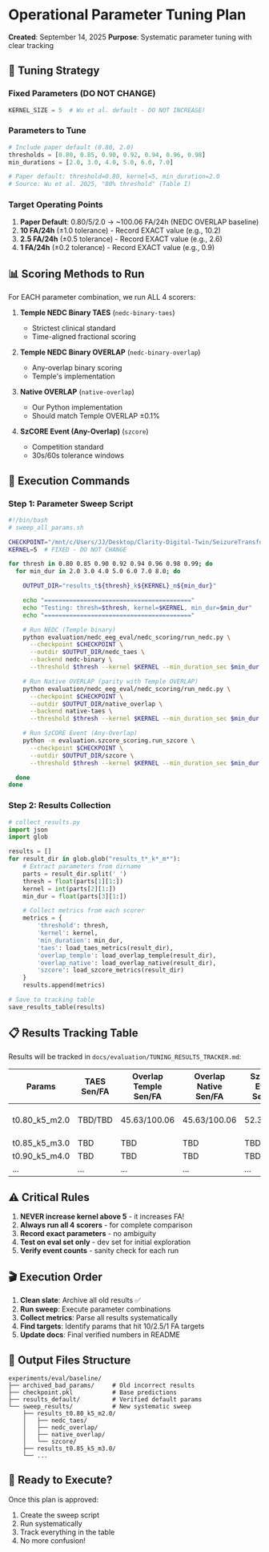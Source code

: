 # Operational Parameter Tuning Plan
**Created**: September 14, 2025
**Purpose**: Systematic parameter tuning with clear tracking

## 🎯 Tuning Strategy

### Fixed Parameters (DO NOT CHANGE)
```python
KERNEL_SIZE = 5  # Wu et al. default - DO NOT INCREASE!
```

### Parameters to Tune
```python
# Include paper default (0.80, 2.0)
thresholds = [0.80, 0.85, 0.90, 0.92, 0.94, 0.96, 0.98]
min_durations = [2.0, 3.0, 4.0, 5.0, 6.0, 7.0]

# Paper default: threshold=0.80, kernel=5, min_duration=2.0
# Source: Wu et al. 2025, "80% threshold" (Table I)
```

### Target Operating Points
1. **Paper Default**: 0.80/5/2.0 → ~100.06 FA/24h (NEDC OVERLAP baseline)
2. **10 FA/24h** (±1.0 tolerance) - Record EXACT value (e.g., 10.2)
3. **2.5 FA/24h** (±0.5 tolerance) - Record EXACT value (e.g., 2.6)
4. **1 FA/24h** (±0.2 tolerance) - Record EXACT value (e.g., 0.9)

## 📊 Scoring Methods to Run

For EACH parameter combination, we run ALL 4 scorers:

1. **Temple NEDC Binary TAES** (`nedc-binary-taes`)
   - Strictest clinical standard
   - Time-aligned fractional scoring

2. **Temple NEDC Binary OVERLAP** (`nedc-binary-overlap`)
   - Any-overlap binary scoring
   - Temple's implementation

3. **Native OVERLAP** (`native-overlap`)
   - Our Python implementation
   - Should match Temple OVERLAP ±0.1%

4. **SzCORE Event (Any-Overlap)** (`szcore`)
   - Competition standard
   - 30s/60s tolerance windows

## 🔧 Execution Commands

### Step 1: Parameter Sweep Script
```bash
#!/bin/bash
# sweep_all_params.sh

CHECKPOINT="/mnt/c/Users/JJ/Desktop/Clarity-Digital-Twin/SeizureTransformer/experiments/eval/baseline/checkpoint.pkl"
KERNEL=5  # FIXED - DO NOT CHANGE

for thresh in 0.80 0.85 0.90 0.92 0.94 0.96 0.98 0.99; do
  for min_dur in 2.0 3.0 4.0 5.0 6.0 7.0 8.0; do

    OUTPUT_DIR="results_t${thresh}_k${KERNEL}_m${min_dur}"

    echo "========================================="
    echo "Testing: thresh=$thresh, kernel=$KERNEL, min_dur=$min_dur"
    echo "========================================="

    # Run NEDC (Temple binary)
    python evaluation/nedc_eeg_eval/nedc_scoring/run_nedc.py \
      --checkpoint $CHECKPOINT \
      --outdir $OUTPUT_DIR/nedc_taes \
      --backend nedc-binary \
      --threshold $thresh --kernel $KERNEL --min_duration_sec $min_dur

    # Run Native OVERLAP (parity with Temple OVERLAP)
    python evaluation/nedc_eeg_eval/nedc_scoring/run_nedc.py \
      --checkpoint $CHECKPOINT \
      --outdir $OUTPUT_DIR/native_overlap \
      --backend native-taes \
      --threshold $thresh --kernel $KERNEL --min_duration_sec $min_dur

    # Run SzCORE Event (Any-Overlap)
    python -m evaluation.szcore_scoring.run_szcore \
      --checkpoint $CHECKPOINT \
      --outdir $OUTPUT_DIR/szcore \
      --threshold $thresh --kernel $KERNEL --min_duration_sec $min_dur

  done
done
```

### Step 2: Results Collection
```python
# collect_results.py
import json
import glob

results = []
for result_dir in glob.glob("results_t*_k*_m*"):
    # Extract parameters from dirname
    parts = result_dir.split('_')
    thresh = float(parts[1][1:])
    kernel = int(parts[2][1:])
    min_dur = float(parts[3][1:])

    # Collect metrics from each scorer
    metrics = {
        'threshold': thresh,
        'kernel': kernel,
        'min_duration': min_dur,
        'taes': load_taes_metrics(result_dir),
        'overlap_temple': load_overlap_temple(result_dir),
        'overlap_native': load_overlap_native(result_dir),
        'szcore': load_szcore_metrics(result_dir)
    }
    results.append(metrics)

# Save to tracking table
save_results_table(results)
```

## 📋 Results Tracking Table

Results will be tracked in `docs/evaluation/TUNING_RESULTS_TRACKER.md`:

| Params | TAES Sen/FA | Overlap Temple Sen/FA | Overlap Native Sen/FA | SzCORE Event Sen/FA | Best For (Exact FA) |
|--------|-------------|----------------------|----------------------|---------------|--------------------|
| t0.80_k5_m2.0 | TBD/TBD | 45.63/100.06 | 45.63/100.06 | 52.35/8.46 | Paper Default (100.06) |
| t0.85_k5_m3.0 | TBD | TBD | TBD | TBD | - |
| t0.90_k5_m4.0 | TBD | TBD | TBD | TBD | - |
| ... | ... | ... | ... | ... | ... |

## ⚠️ Critical Rules

1. **NEVER increase kernel above 5** - it increases FA!
2. **Always run all 4 scorers** - for complete comparison
3. **Record exact parameters** - no ambiguity
4. **Test on eval set only** - dev set for initial exploration
5. **Verify event counts** - sanity check for each run

## 🎬 Execution Order

1. **Clean slate**: Archive all old results ✅
2. **Run sweep**: Execute parameter combinations
3. **Collect metrics**: Parse all results systematically
4. **Find targets**: Identify params that hit 10/2.5/1 FA targets
5. **Update docs**: Final verified numbers in README

## 📝 Output Files Structure

```
experiments/eval/baseline/
├── archived_bad_params/     # Old incorrect results
├── checkpoint.pkl           # Base predictions
├── results_default/         # Verified default params
└── sweep_results/           # New systematic sweep
    ├── results_t0.80_k5_m2.0/
    │   ├── nedc_taes/
    │   ├── nedc_overlap/
    │   ├── native_overlap/
    │   └── szcore/
    ├── results_t0.85_k5_m3.0/
    └── ...
```

## 🚀 Ready to Execute?

Once this plan is approved:
1. Create the sweep script
2. Run systematically
3. Track everything in the table
4. No more confusion!

